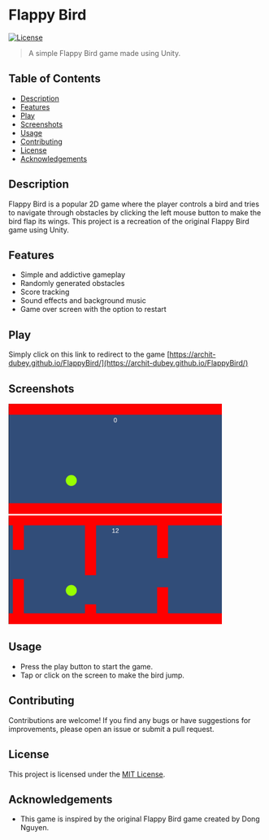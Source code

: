# Flappy Bird

[![License](https://img.shields.io/badge/License-MIT-blue.svg)](https://opensource.org/licenses/MIT)

> A simple Flappy Bird game made using Unity.

## Table of Contents

- [Description](#description)
- [Features](#features)
- [Play](#play)
- [Screenshots](#screenshots)
- [Usage](#usage)
- [Contributing](#contributing)
- [License](#license)
- [Acknowledgements](#acknowledgements)

## Description

Flappy Bird is a popular 2D game where the player controls a bird and tries to navigate through obstacles by clicking the left mouse button to make the bird flap its wings. This project is a recreation of the original Flappy Bird game using Unity.

## Features

- Simple and addictive gameplay
- Randomly generated obstacles
- Score tracking
- Sound effects and background music
- Game over screen with the option to restart

## Play

Simply click on this link to redirect to the game [https://archit-dubey.github.io/FlappyBird/](https://archit-dubey.github.io/FlappyBird/)

## Screenshots

<img src="https://github.com/Archit-Dubey/FlappyBird/blob/main/Screenshots/1.png" width="420" /> &nbsp;&nbsp; <img src="https://github.com/Archit-Dubey/FlappyBird/blob/main/Screenshots/2.png" width="420" />

## Usage

- Press the play button to start the game.
- Tap or click on the screen to make the bird jump.

## Contributing

Contributions are welcome! If you find any bugs or have suggestions for improvements, please open an issue or submit a pull request.

## License

This project is licensed under the [MIT License](https://opensource.org/licenses/MIT).

## Acknowledgements

- This game is inspired by the original Flappy Bird game created by Dong Nguyen.
